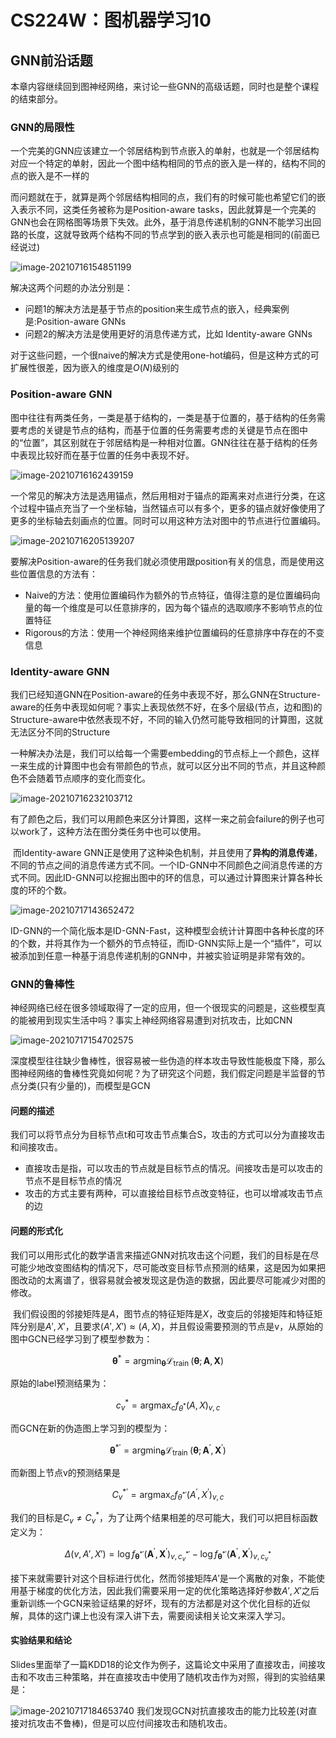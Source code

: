 # CS224W：图机器学习10

## GNN前沿话题

​		本章内容继续回到图神经网络，来讨论一些GNN的高级话题，同时也是整个课程的结束部分。

### GNN的局限性

​		一个完美的GNN应该建立一个邻居结构到节点嵌入的单射，也就是一个邻居结构对应一个特定的单射，因此一个图中结构相同的节点的嵌入是一样的，结构不同的点的嵌入是不一样的

​		而问题就在于，就算是两个邻居结构相同的点，我们有的时候可能也希望它们的嵌入表示不同，这类任务被称为是Position-aware tasks，因此就算是一个完美的GNN也会在网格图等场景下失效。此外，基于消息传递机制的GNN不能学习出回路的长度，这就导致两个结构不同的节点学到的嵌入表示也可能是相同的(前面已经说过)

![image-20210716154851199](static/image-20210716154851199.png)

解决这两个问题的办法分别是：

- 问题1的解决方法是基于节点的position来生成节点的嵌入，经典案例是:Position-aware GNNs
- 问题2的解决方法是使用更好的消息传递方式，比如 Identity-aware GNNs

对于这些问题，一个很naive的解决方式是使用one-hot编码，但是这种方式的可扩展性很差，因为嵌入的维度是$O(N)$级别的

### Position-aware GNN

​		图中往往有两类任务，一类是基于结构的，一类是基于位置的，基于结构的任务需要考虑的关键是节点的结构，而基于位置的任务需要考虑的关键是节点在图中的“位置”，其区别就在于邻居结构是一种相对位置。GNN往往在基于结构的任务中表现比较好而在基于位置的任务中表现不好。

![image-20210716162439159](./static/image-20210716162439159.png)


​		一个常见的解决方法是选用锚点，然后用相对于锚点的距离来对点进行分类，在这个过程中锚点充当了一个坐标轴，当然锚点可以有多个，更多的锚点就好像使用了更多的坐标轴去刻画点的位置。同时可以用这种方法对图中的节点进行位置编码。

![image-20210716205139207](static/image-20210716205139207.png)

​		要解决Position-aware的任务我们就必须使用跟position有关的信息，而是使用这些位置信息的方法有：

- Naive的方法：使用位置编码作为额外的节点特征，值得注意的是位置编码向量的每一个维度是可以任意排序的，因为每个锚点的选取顺序不影响节点的位置特征
- Rigorous的方法：使用一个神经网络来维护位置编码的任意排序中存在的不变信息

### Identity-aware GNN

​		我们已经知道GNN在Position-aware的任务中表现不好，那么GNN在Structure-aware的任务中表现如何呢？事实上表现依然不好，在多个层级(节点，边和图)的Structure-aware中依然表现不好，不同的输入仍然可能导致相同的计算图，这就无法区分不同的Structure

​		一种解决办法是，我们可以给每一个需要embedding的节点标上一个颜色，这样一来生成的计算图中也会有带颜色的节点，就可以区分出不同的节点，并且这种颜色不会随着节点顺序的变化而变化。

![image-20210716232103712](static/image-20210716232103712.png)

有了颜色之后，我们可以用颜色来区分计算图，这样一来之前会failure的例子也可以work了，这种方法在图分类任务中也可以使用。

​		而Identity-aware GNN正是使用了这种染色机制，并且使用了**异构的消息传递**，不同的节点之间的消息传递方式不同。一个ID-GNN中不同颜色之间消息传递的方式不同。因此ID-GNN可以挖掘出图中的环的信息，可以通过计算图来计算各种长度的环的个数。

![image-20210717143652472](static/image-20210717143652472.png)

ID-GNN的一个简化版本是ID-GNN-Fast，这种模型会统计计算图中各种长度的环的个数，并将其作为一个额外的节点特征，而ID-GNN实际上是一个“插件”，可以被添加到任意一种基于消息传递机制的GNN中，并被实验证明是非常有效的。



### GNN的鲁棒性

​		神经网络已经在很多领域取得了一定的应用，但一个很现实的问题是，这些模型真的能被用到现实生活中吗？事实上神经网络容易遭到对抗攻击，比如CNN

![image-20210717154702575](static/image-20210717154702575.png)

​		深度模型往往缺少鲁棒性，很容易被一些伪造的样本攻击导致性能极度下降，那么图神经网络的鲁棒性究竟如何呢？为了研究这个问题，我们假定问题是半监督的节点分类(只有少量的)，而模型是GCN

#### 问题的描述

​		我们可以将节点分为目标节点t和可攻击节点集合S，攻击的方式可以分为直接攻击和间接攻击。

- 直接攻击是指，可以攻击的节点就是目标节点的情况。间接攻击是可以攻击的节点不是目标节点的情况
- 攻击的方式主要有两种，可以直接给目标节点改变特征，也可以增减攻击节点的边

#### 问题的形式化

​		我们可以用形式化的数学语言来描述GNN对抗攻击这个问题，我们的目标是在尽可能少地改变图结构的情况下，尽可能改变目标节点预测的结果，这是因为如果把图改动的太离谱了，很容易就会被发现这是伪造的数据，因此要尽可能减少对图的修改。

​		我们假设图的邻接矩阵是$A$，图节点的特征矩阵是$X$，改变后的邻接矩阵和特征矩阵分别是$A',X'$，且要求$(A',X')\approx (A,X)$，并且假设需要预测的节点是v，从原始的图中GCN已经学习到了模型参数为：

$$
\boldsymbol{\theta}^{*}=\operatorname{argmin}_{\boldsymbol{\theta}} \mathcal{L}_{\text {train }}(\boldsymbol{\theta} ; \boldsymbol{A}, \boldsymbol{X})
$$

原始的label预测结果为：

$$
c_{v}^{*}=\operatorname{argmax}_{c} f_{\theta^{*}}(A, X)_{v, c}
$$

而GCN在新的伪造图上学习到的模型为：

$$
\boldsymbol{\theta}^{* \prime}=\operatorname{argmin}_{\boldsymbol{\theta}} \mathcal{L}_{\text {train }}\left(\boldsymbol{\theta} ; \boldsymbol{A}^{\prime}, \boldsymbol{X}^{\prime}\right)
$$

而新图上节点v的预测结果是

$$
C_{v}^{* \prime}=\operatorname{argmax}_{c} f_{\theta^{* \prime}}\left(A^{\prime}, X^{\prime}\right)_{v, c}
$$

我们的目标是$C_{v}\not= C_{v}^{*}$，为了让两个结果相差的尽可能大，我们可以把目标函数定义为：

$$
\Delta(v,A',X')=\log f_{\boldsymbol{\theta}^{* \prime}}\left(\boldsymbol{A}^{\prime}, \boldsymbol{X}^{\prime}\right)_{v, c_{v}^{* \prime}}-\log f_{\boldsymbol{\theta}^{* \prime}}\left(\boldsymbol{A}^{\prime}, \boldsymbol{X}^{\prime}\right)_{v, c_{v}^{*}}
$$

接下来就需要针对这个目标进行优化，然而邻接矩阵$A'$是一个离散的对象，不能使用基于梯度的优化方法，因此我们需要采用一定的优化策略选择好参数$A',X'$之后重新训练一个GCN来验证结果的好坏，现有的方法都是对这个优化目标的近似解，具体的这门课上也没有深入讲下去，需要阅读相关论文来深入学习。

#### 实验结果和结论

​		Slides里面举了一篇KDD18的论文作为例子，这篇论文中采用了直接攻击，间接攻击和不攻击三种策略，并在直接攻击中使用了随机攻击作为对照，得到的实验结果是：

![image-20210717184653740](./static/image-20210717184653740.png)
​		我们发现GCN对抗直接攻击的能力比较差(对直接对抗攻击不鲁棒)，但是可以应付间接攻击和随机攻击。

